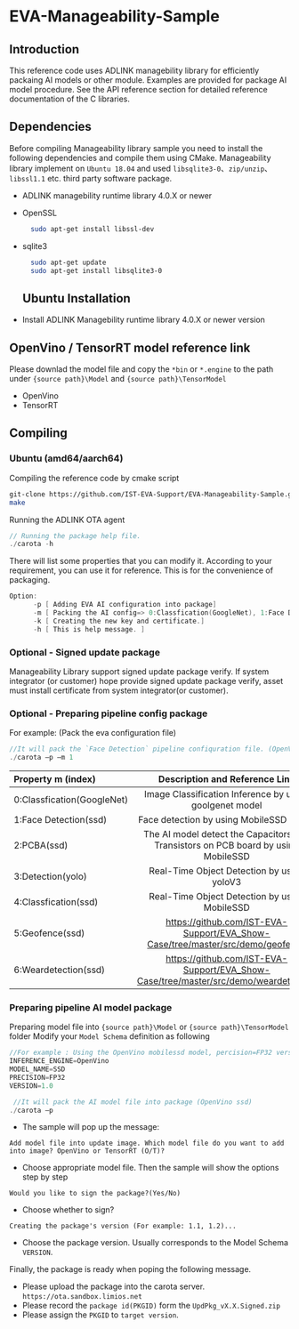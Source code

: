 # EVA-Manageability-Sample

## Introduction 
 
This reference code uses ADLINK managebility library for efficiently packaing AI models or other module.
Examples are provided for package AI model procedure. See the API reference section for detailed reference documentation of the C libraries. <h2>
  
## Dependencies 
  
  Before compiling Manageability library sample you need to install the following dependencies and compile them using CMake.
  Manageability library implement on `Ubuntu 18.04` and used `libsqlite3-0`、`zip/unzip`、`libssl1.1` etc. third party software package.
* ADLINK managebility runtime library 4.0.X or newer
* OpenSSL
  ```bash
    sudo apt-get install libssl-dev
  ```
* sqlite3
  ```bash
    sudo apt-get update
    sudo apt-get install libsqlite3-0
  ```
  
  ## Ubuntu Installation
* Install ADLINK Managebility runtime library 4.0.X or newer version
 
  
## OpenVino / TensorRT model reference link
Please downlad the model file and copy the `*bin` or `*.engine` to the path under `{source path}\Model` and `{source path}\TensorModel`
* OpenVino
* TensorRT
  
## Compiling
 
### Ubuntu (amd64/aarch64)
Compiling the reference code by cmake script
```bash
git-clone https://github.com/IST-EVA-Support/EVA-Manageability-Sample.git
make
```
Running the ADLINK OTA agent

 ```c
 // Running the package help file.
./carota -h
```
There will list some properties that you can modify it. According to your requirement, you can use it for reference. This is for the convenience of packaging.
  ```c
  Option: 
        -p [ Adding EVA AI configuration into package]
        -m [ Packing the AI config=> 0:Classfication(GoogleNet), 1:Face Detection(ssd), 2:PCBA(ssd), 3:Detection(yolo), 4:Classfication(ssd), 5:Geofence(ssd), 6:Weardetection(ssd)
        -k [ Creating the new key and certificate.]
        -h [ This is help message. ]
  ```

### Optional - Signed update package
Manageability Library support signed update package verify. If system integrator (or customer) hope provide signed update package verify, asset must install certificate from system integrator(or customer).
  
### Optional - Preparing pipeline config package
For example: (Pack the eva configuration file)

 ```c
 //It will pack the `Face Detection` pipeline confiquration file. (OpenVino ssd)
./carota –p –m 1
```
| Property m (index)  | Description and Reference Link  | 
| :------------ |:---------------:|
| 0:Classfication(GoogleNet)     | Image Classification Inference by using goolgenet model         |
| 1:Face Detection(ssd)     | Face detection by using MobileSSD model        |
| 2:PCBA(ssd) | The AI model detect the Capacitors and Transistors on PCB board by using MobileSSD  |
| 3:Detection(yolo) | Real-Time Object Detection by using yoloV3       |
| 4:Classfication(ssd) | Real-Time Object Detection by using MobileSSD       |
| 5:Geofence(ssd) | https://github.com/IST-EVA-Support/EVA_Show-Case/tree/master/src/demo/geofence       |
| 6:Weardetection(ssd) | https://github.com/IST-EVA-Support/EVA_Show-Case/tree/master/src/demo/weardetection       |
 
### Preparing pipeline AI model package
Preparing model file into `{source path}\Model` or `{source path}\TensorModel` folder 
Modify your `Model Schema` definition as following
  
 ```c
//For example : Using the OpenVino mobilessd model, percision=FP32 version=1.0
INFERENCE_ENGINE=OpenVino
MODEL_NAME=SSD              
PRECISION=FP32                            
VERSION=1.0     
```
  
```c
 //It will pack the AI model file into package (OpenVino ssd)
./carota –p
```
* The sample will pop up the message:
 
`Add model file into update image. Which model file do you want to add into image?
OpenVino or TensorRT (O/T)?`  
 
* Choose appropriate model file. Then the sample will show the options step by step
  
`Would you like to sign the package?(Yes/No)`
* Choose whether to sign? 

`Creating the package's version (For example: 1.1, 1.2)...`
* Choose the package version. Usually corresponds to the Model Schema `VERSION`.
  
Finally, the package is ready when poping the following message.
* Please upload the package into the carota server. `https://ota.sandbox.limios.net`
* Please record the `package id(PKGID)` form the `UpdPkg_vX.X.Signed.zip`
* Please assign the `PKGID` to `target version`.
